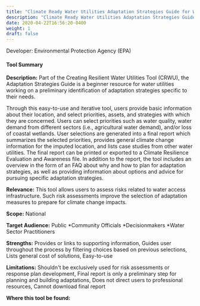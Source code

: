 ```yaml
---
title: "Climate Ready Water Utilities Adaptation Strategies Guide for Water Utilities"
description: "Climate Ready Water Utilities Adaptation Strategies Guide for Water Utilities"
date: 2020-04-22T16:56:20-0400
weight: 1
draft: false
---
```

Developer: Environmental Protection Agency (EPA)

#### Tool Summary
**Description:** Part of the Creating Resilient Water Utilities Tool (CRWU), the Adaptation Strategies Guide is a beginner resource for water utilities working on a preliminary identification of adaptation strategies specific to their needs. 

Through this easy-to-use and iterative tool, users provide basic information about their location, and select priorities, assets, and strategies with which they are concerned. Users can select priorities such as water quality, water demand from different sectors (i.e., agricultural water demand), and/or loss of coastal wetlands. User selections are generated into a final report which summarizes the selected priorities, provides general climate change information for the imputed location, and lists case studies from other water utilities. The final report can be printed or exported to a Climate Resilience Evaluation and Awareness file. In addition to the report, the tool includes an overview in the form of an FAQ about why and how to plan for adaptation strategies, as well as providing information about options and advice for pursuing specific adaptation strategies.

**Relevance:** This tool allows users to assess risks related to water access infrastructure. Such risk assessments improve the selection of adaptation measures to prepare for climate change impacts.

**Scope:** National

**Target Audience:** Public
*Community Officials 
*Decisionmakers
*Water Sector Practitioners

**Strengths:** Provides or links to supporting  information, Guides user throughout the process by filtering choices based on previous selections, Lists general cost of solutions, Easy-to-use

**Limitations:** Shouldn't be exclusively used for risk assessments or response plan development, Final report is only a preliminary step for planning and building adaptations, Does not direct users to professional resources, Cannot download final report

**Where this tool be found:** 
